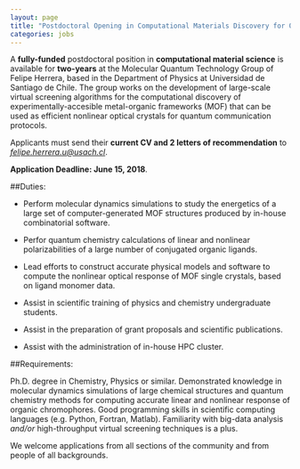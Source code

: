 ```yaml
---
layout: page
title: "Postdoctoral Opening in Computational Materials Discovery for Quantum Cryptography"
categories: jobs
---
```


A **fully-funded** postdoctoral position in **computational material science** is available for **two-years** at the Molecular Quantum Technology Group of Felipe Herrera, based in the Department of Physics at Universidad de Santiago de Chile. The group works on the development of large-scale virtual screening algorithms for the computational discovery of experimentally-accesible metal-organic frameworks (MOF) that can be used as efficient nonlinear optical crystals for quantum communication protocols.

Applicants must send their **current CV and 2 letters of recommendation** to *felipe.herrera.u@usach.cl*. 

**Application Deadline: June 15, 2018**.


##Duties: 

* Perform molecular dynamics simulations to study the energetics of a large set of computer-generated MOF structures produced by in-house combinatorial software.

* Perfor quantum chemistry calculations of linear and nonlinear polarizabilities of a large number of conjugated organic ligands. 

* Lead efforts to construct accurate physical models and software to compute the nonlinear optical response of MOF single crystals, based on ligand monomer data. 

* Assist in scientific training of physics and chemistry undergraduate students. 

* Assist in the preparation of grant proposals and scientific publications. 

* Assist with the administration of in-house HPC cluster. 

##Requirements: 

Ph.D. degree in Chemistry, Physics or similar. Demonstrated knowledge in molecular dynamics simulations of large chemical structures and quantum chemistry methods for computing accurate linear and nonlinear response of organic chromophores. Good programming skills in scientific computing languages (e.g. Python, Fortran, Matlab). Familiarity with big-data analysis *and/or* high-throughput virtual screening techniques is a plus.

We welcome applications from all sections of the community and from people of all backgrounds.

